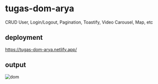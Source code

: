 # tugas-dom-arya
CRUD User, Login/Logout, Pagination, Toastify, Video Carousel, Map, etc

## deployment
https://tugas-dom-arya.netlify.app/

## output
![dom](https://github.com/Frontend-OneSide-BRI/tugas-dom-arya/assets/75374189/878226a6-c282-4aea-b080-226b03b27103)

